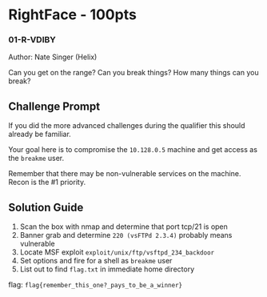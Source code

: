 # RightFace - 100pts
### 01-R-VDIBY
Author: Nate Singer (Helix)<br>

Can you get on the range? Can you break things? How many things can you break?

## Challenge Prompt
If you did the more advanced challenges during the qualifier this should already be familiar.

Your goal here is to compromise the `10.128.0.5` machine and get access as the `breakme` user.

Remember that there may be non-vulnerable services on the machine. Recon is the #1 priority.

## Solution Guide
1. Scan the box with nmap and determine that port tcp/21 is open
2. Banner grab and determine `220 (vsFTPd 2.3.4)` probably means vulnerable
3. Locate MSF exploit `exploit/unix/ftp/vsftpd_234_backdoor`
4. Set options and fire for a shell as `breakme` user
5. List out to find `flag.txt` in immediate home directory

flag: `flag{remember_this_one?_pays_to_be_a_winner}`
